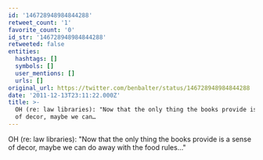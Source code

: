```yaml
---
id: '146728948984844288'
retweet_count: '1'
favorite_count: '0'
id_str: '146728948984844288'
retweeted: false
entities:
  hashtags: []
  symbols: []
  user_mentions: []
  urls: []
original_url: https://twitter.com/benbalter/status/146728948984844288
date: '2011-12-13T23:11:22.000Z'
title: >-
  OH (re: law libraries): "Now that the only thing the books provide is a sense
  of decor, maybe we can…
---
```


OH (re: law libraries): "Now that the only thing the books provide is a sense of decor, maybe we can do away with the food rules..."